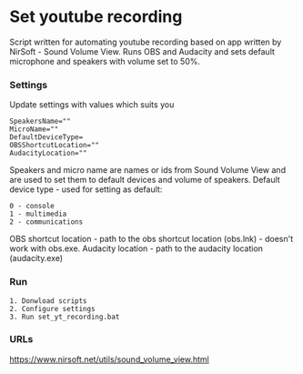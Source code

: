 # Set youtube recording

Script written for automating youtube recording based on app written by NirSoft - Sound Volume View. 
Runs OBS and Audacity and sets default microphone and speakers with volume set to 50%.

### Settings
Update settings with values which suits you

    SpeakersName=""
    MicroName=""
    DefaultDeviceType=
    OBSShortcutLocation=""
    AudacityLocation=""

Speakers and micro name are names or ids from Sound Volume View and are used to set them to default devices and volume of speakers.
Default device type - used for setting as default:
    
    0 - console
    1 - multimedia
    2 - communications
    
OBS shortcut location - path to the obs shortcut location (obs.lnk) - doesn't work with obs.exe.
Audacity location - path to the audacity location (audacity.exe)

### Run

    1. Donwload scripts
    2. Configure settings
    3. Run set_yt_recording.bat


### URLs

https://www.nirsoft.net/utils/sound_volume_view.html
